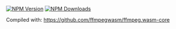 [![NPM Version][npm-image]][npm-url]
[![NPM Downloads][downloads-image]][downloads-url]

Compiled with: https://github.com/ffmpegwasm/ffmpeg.wasm-core

[npm-image]: https://img.shields.io/npm/v/@flemist/ffmpeg.wasm-core-st.svg
[npm-url]: https://npmjs.org/package/@flemist/ffmpeg.wasm-core-st
[downloads-image]: https://img.shields.io/npm/dm/@flemist/ffmpeg.wasm-core-st.svg
[downloads-url]: https://npmjs.org/package/@flemist/ffmpeg.wasm-core-st
